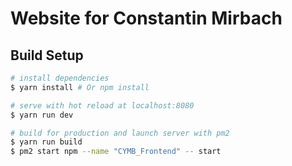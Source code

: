 # Website for Constantin Mirbach

## Build Setup

``` bash
# install dependencies
$ yarn install # Or npm install

# serve with hot reload at localhost:8080
$ yarn run dev

# build for production and launch server with pm2
$ yarn run build
$ pm2 start npm --name "CYMB_Frontend" -- start

```
